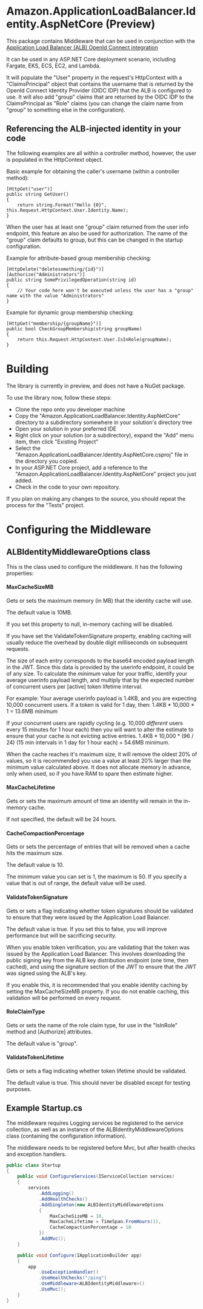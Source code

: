 # Amazon.ApplicationLoadBalancer.Identity.AspNetCore (Preview)

This package contains Middleware that can be used in conjunction with the [Application Load Balancer (ALB) OpenId Connect integration](https://aws.amazon.com/blogs/aws/built-in-authentication-in-alb/)

It can be used in any ASP.NET Core deployment scenario, including Fargate, EKS, ECS, EC2, and Lambda.

It will populate the "User" property in the request's HttpContext with a "ClaimsPrincipal" object that contains the username that is returned by the OpenId Connect Identity Provider (OIDC IDP) that the ALB is configured to use. It will also add "group" claims that are returned by the OIDC IDP to the ClaimsPrincipal as "Role" claims (you can change the claim name from "group" to something else in the configuration).

## Referencing the ALB-injected identity in your code
The following examples are all within a controller method, however, the user is populated in the HttpContext object.

Basic example for obtaining the caller's username (within a controller method):
```
[HttpGet("user")]
public string GetUser()
{
	return string.Format("Hello {0}", this.Request.HttpContext.User.Identity.Name);
}
```

When the user has at least one "group" claim returned from the user info endpoint, this feature an also be used for authorization.
The name of the "group" claim defaults to group, but this can be changed in the startup configuration.

Example for attribute-based group membership checking:
```
[HttpDelete("deletesomething/{id}")]
[Authorize("Administrators")]
public string SomePrivilegedOperation(string id)
{
	// Your code here won't be executed unless the user has a "group" name with the value "Administrators"
}
```


Example for dynamic group membership checking:
```
[HttpGet("membership/{groupName}")]
public bool CheckGroupMembership(string groupName)
{
	return this.Request.HttpContext.User.IsInRole(groupName);
}
```

# Building
The library is currently in preview, and does not have a NuGet package.

To use the library now, follow these steps:
- Clone the repo onto you developer machine
- Copy the "Amazon.ApplicationLoadBalancer.Identity.AspNetCore" directory to a subdirectory somewhere in your solution's directory tree
- Open your solution in your preferred IDE
- Right click on your solution (or a subdirectory), expand the "Add" menu item, then click "Existing Project"
- Select the "Amazon.ApplicationLoadBalancer.Identity.AspNetCore.csproj" file in the directory you copied.
- In your ASP.NET Core project, add a reference to the "Amazon.ApplicationLoadBalancer.Identity.AspNetCore" project you just added.
- Check in the code to your own repository.

If you plan on making any changes to the source, you should repeat the process for the "Tests" project.

# Configuring the Middleware
## ALBIdentityMiddlewareOptions class
This is the class used to configure the middleware. It has the following properties:

#### MaxCacheSizeMB
Gets or sets the maximum memory (in MB) that the identity cache will use.

The default value is 10MB.

If you set this property to null, in-memory caching will be disabled.

If you have set the ValidateTokenSignature property, enabling caching will usually reduce the overhead by double digit milliseconds on subsequent requests.

The size of each entry corresponds to the base64 encoded payload length in the JWT.
Since this data is provided by the userinfo endpoint, it could be of any size.
To calculate the *minimum* value for your traffic, identify your average userinfo payload length,
and multiply that by the expected number of concurrent users per [active] token lifetime interval.

For example:
Your average userinfo payload is 1.4KB, and you are expecting 10,000 concurrent users.
If a token is valid for 1 day, then:
1.4KB * 10,000 * 1 = 13.6MB minimum

If your concurrent users are rapidly cycling (e.g. 10,000 *different* users every 15 minutes for 1 hour each)
then you will want to alter the estimate to ensure that your cache is not evicting active entries.
1.4KB * 10,000 * (96 / 24) (15 min intervals in 1 day for 1 hour each) = 54.6MB minimum.

When the cache reaches it's maximum size, it will remove the oldest 20% of values, so it is
recommended you use a value at least 20% larger than the minimum value calculated above.
It does not allocate memory in advance, only when used, so if you have RAM to spare then estimate higher.

#### MaxCacheLifetime
Gets or sets the maximum amount of time an identity will remain in the in-memory cache.

If not specified, the default will be 24 hours.

#### CacheCompactionPercentage
Gets or sets the percentage of entries that will be removed when a cache hits the maximum size.

The default value is 10.

The minimum value you can set is 1, the maximum is 50.
If you specify a value that is out of range, the default value will be used.

#### ValidateTokenSignature
Gets or sets a flag indicating whether token signatures should be validated to ensure that they were issued by the Application Load Balancer.

The default value is true. If you set this to false, you will improve performance but will be sacrificing security.

When you enable token verification, you are validating that the token was issued by the Application Load Balancer.
This involves downloading the public signing key from the ALB key distribution endpoint (one time, then cached),
and using the signature section of the JWT to ensure that the JWT was signed using the ALB's key.

If you enable this, it is recommended that you enable identity caching by setting the MaxCacheSizeMB property.
If you do not enable caching, this validation will be performed on every request.

#### RoleClaimType
Gets or sets the name of the role claim type, for use in the "IsInRole" method and [Authorize] attributes.

The default value is "group".

#### ValidateTokenLifetime
Gets or sets a flag indicating whether token lifetime should be validated.

The default value is true. This should never be disabled except for testing purposes.

## Example Startup.cs

The middleware requires Logging services be registered to the service collection, as well as an
instance of the ALBIdentityMiddlewareOptions class (containing the configuration information).

The middleware needs to be registered before Mvc, but after health checks and exception handlers.

```csharp
public class Startup
{
    public void ConfigureServices(IServiceCollection services)
    {
		services
			.AddLogging()
			.AddHealthChecks()
			.AddSingleton(new ALBIdentityMiddlewareOptions
			{
				MaxCacheSizeMB = 10,
				MaxCacheLifetime = TimeSpan.FromHours(1),
				CacheCompactionPercentage = 10
			})
			.AddMvc();
    }

	public void Configure(IApplicationBuilder app)
	{
		app
			.UseExceptionHandler()
			.UseHealthChecks("/ping")
			.UseMiddleware<ALBIdentityMiddleware>()
			.UseMvc();
	}
}
```